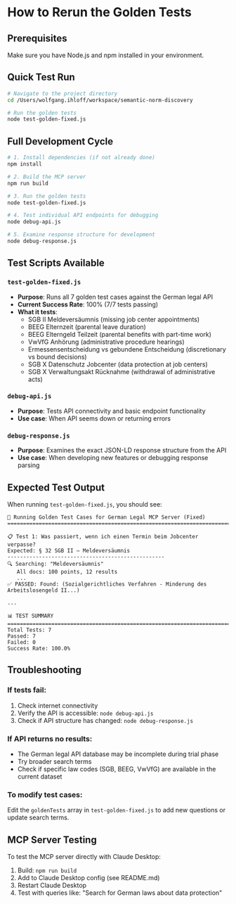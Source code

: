 # How to Rerun the Golden Tests

## Prerequisites
Make sure you have Node.js and npm installed in your environment.

## Quick Test Run
```bash
# Navigate to the project directory
cd /Users/wolfgang.ihloff/workspace/semantic-norm-discovery

# Run the golden tests
node test-golden-fixed.js
```

## Full Development Cycle
```bash
# 1. Install dependencies (if not already done)
npm install

# 2. Build the MCP server
npm run build

# 3. Run the golden tests
node test-golden-fixed.js

# 4. Test individual API endpoints for debugging
node debug-api.js

# 5. Examine response structure for development
node debug-response.js
```

## Test Scripts Available

### `test-golden-fixed.js`
- **Purpose**: Runs all 7 golden test cases against the German legal API
- **Current Success Rate**: 100% (7/7 tests passing)
- **What it tests**: 
  - SGB II Meldeversäumnis (missing job center appointments)
  - BEEG Elternzeit (parental leave duration)
  - BEEG Elterngeld Teilzeit (parental benefits with part-time work)
  - VwVfG Anhörung (administrative procedure hearings)
  - Ermessensentscheidung vs gebundene Entscheidung (discretionary vs bound decisions)
  - SGB X Datenschutz Jobcenter (data protection at job centers)
  - SGB X Verwaltungsakt Rücknahme (withdrawal of administrative acts)

### `debug-api.js`
- **Purpose**: Tests API connectivity and basic endpoint functionality
- **Use case**: When API seems down or returning errors

### `debug-response.js`
- **Purpose**: Examines the exact JSON-LD response structure from the API
- **Use case**: When developing new features or debugging response parsing

## Expected Test Output
When running `test-golden-fixed.js`, you should see:
```
🧪 Running Golden Test Cases for German Legal MCP Server (Fixed)
================================================================================

📋 Test 1: Was passiert, wenn ich einen Termin beim Jobcenter verpasse?
Expected: § 32 SGB II – Meldeversäumnis
--------------------------------------------------
🔍 Searching: "Meldeversäumnis"
   All docs: 100 points, 12 results
   ...
✅ PASSED: Found: (Sozialgerichtliches Verfahren - Minderung des Arbeitslosengeld II...)

...

📊 TEST SUMMARY
================================================================================
Total Tests: 7
Passed: 7
Failed: 0
Success Rate: 100.0%
```

## Troubleshooting

### If tests fail:
1. Check internet connectivity
2. Verify the API is accessible: `node debug-api.js`
3. Check if API structure has changed: `node debug-response.js`

### If API returns no results:
- The German legal API database may be incomplete during trial phase
- Try broader search terms
- Check if specific law codes (SGB, BEEG, VwVfG) are available in the current dataset

### To modify test cases:
Edit the `goldenTests` array in `test-golden-fixed.js` to add new questions or update search terms.

## MCP Server Testing
To test the MCP server directly with Claude Desktop:
1. Build: `npm run build`  
2. Add to Claude Desktop config (see README.md)
3. Restart Claude Desktop
4. Test with queries like: "Search for German laws about data protection"